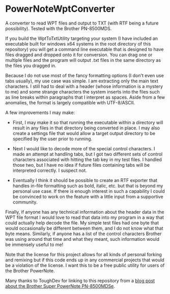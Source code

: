 # PowerNoteWptConverter
A converter to read WPT files and output to TXT (with RTF being a future possibility). Tested with the Brother PN-8500MDS.

If you build the WptToTxtUtility targeting your system (I have included an executable built for windows x64 systems in the root directory of this repository) you will get a command line executable that is designed to have files dragged and dropped onto it for conversion. You can drag one or multiple files and the program will output .txt files in the same directory as the files you dragged in.

Because I do not use most of the fancy formatting options (I don't even use tabs usually), my use case was simple. I am extracting only the main text characters. I still had to deal with a header (whose information is a mystery to me) and some strange characters the system inserts into the files such as line breaks within paragraphs that I interpret as spaces. Aside from a few anomalies, the format is largely compatible with UTF-8/ASCII.

A few improvements I may make:

* First, I may make it so that running the executable within a directory will result in any files in that directory being converted in place. I may also create a settings file that would allow a target output directory to be specified by the user prior to running.

* Next I would like to decode more of the special control characters. I made an attempt at handling tabs, but I got two different sets of control characters associated with hitting the tab key in my test files. I handled those two, but I have no idea if future files containing tabs will be interpreted correctly. I suspect not.

* Eventually I think it should be possible to create an RTF exporter that handles in-file formatting such as bold, italic, etc. but that is beyond my personal use case. If there is enough interest in such a capability I could be convinced to work on the feature with a little input from a supportive community.

Finally, if anyone has any technical information about the header data in the WPT file format I would love to read that data into my program in a way that could actually help decode the file. My simple test files had one byte that would occasionally be different between them, and I do not know what that byte means. Similarly, if anyone has a list of the control characters Brother was using around that time and what they meant, such information would be immensely useful to me!

Note that the license for this project allows for all kinds of personal forking and remixing but if this code ends up in any commercial projects that would be a violation of the license. I want this to be a free public utility for users of the Brother PowerNote.

Many thanks to ToughDev for linking to this repository from a [blog post about the Brother Super PowerNote PN-8500MDSe](https://www.toughdev.com/content/2016/06/brother-super-powernote-pn-8500mdse-vintage-word-processor/).
